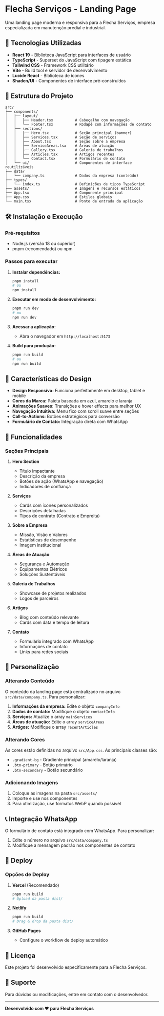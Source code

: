 # Flecha Serviços - Landing Page

Uma landing page moderna e responsiva para a Flecha Serviços, empresa especializada em manutenção predial e industrial.

## 🚀 Tecnologias Utilizadas

- **React 19** - Biblioteca JavaScript para interfaces de usuário
- **TypeScript** - Superset do JavaScript com tipagem estática
- **Tailwind CSS** - Framework CSS utilitário
- **Vite** - Build tool e servidor de desenvolvimento
- **Lucide React** - Biblioteca de ícones
- **Shadcn/UI** - Componentes de interface pré-construídos

## 📁 Estrutura do Projeto

```
src/
├── components/
│   ├── layout/
│   │   ├── Header.tsx          # Cabeçalho com navegação
│   │   └── Footer.tsx          # Rodapé com informações de contato
│   ├── sections/
│   │   ├── Hero.tsx            # Seção principal (banner)
│   │   ├── Services.tsx        # Seção de serviços
│   │   ├── About.tsx           # Seção sobre a empresa
│   │   ├── ServiceAreas.tsx    # Áreas de atuação
│   │   ├── Gallery.tsx         # Galeria de trabalhos
│   │   ├── Articles.tsx        # Artigos recentes
│   │   └── Contact.tsx         # Formulário de contato
│   └── ui/                     # Componentes de interface reutilizáveis
├── data/
│   └── company.ts              # Dados da empresa (conteúdo)
├── types/
│   └── index.ts                # Definições de tipos TypeScript
├── assets/                     # Imagens e recursos estáticos
├── App.tsx                     # Componente principal
├── App.css                     # Estilos globais
└── main.tsx                    # Ponto de entrada da aplicação
```

## 🛠️ Instalação e Execução

### Pré-requisitos

- Node.js (versão 18 ou superior)
- pnpm (recomendado) ou npm

### Passos para executar

1. **Instalar dependências:**
   ```bash
   pnpm install
   # ou
   npm install
   ```

2. **Executar em modo de desenvolvimento:**
   ```bash
   pnpm run dev
   # ou
   npm run dev
   ```

3. **Acessar a aplicação:**
   - Abra o navegador em `http://localhost:5173`

4. **Build para produção:**
   ```bash
   pnpm run build
   # ou
   npm run build
   ```

## 🎨 Características do Design

- **Design Responsivo:** Funciona perfeitamente em desktop, tablet e mobile
- **Cores da Marca:** Paleta baseada em azul, amarelo e laranja
- **Animações Suaves:** Transições e hover effects para melhor UX
- **Navegação Intuitiva:** Menu fixo com scroll suave entre seções
- **Call-to-Actions:** Botões estratégicos para conversão
- **Formulário de Contato:** Integração direta com WhatsApp

## 📱 Funcionalidades

### Seções Principais

1. **Hero Section**
   - Título impactante
   - Descrição da empresa
   - Botões de ação (WhatsApp e navegação)
   - Indicadores de confiança

2. **Serviços**
   - Cards com ícones personalizados
   - Descrições detalhadas
   - Tipos de contrato (Contrato e Empreita)

3. **Sobre a Empresa**
   - Missão, Visão e Valores
   - Estatísticas de desempenho
   - Imagem institucional

4. **Áreas de Atuação**
   - Segurança e Automação
   - Equipamentos Elétricos
   - Soluções Sustentáveis

5. **Galeria de Trabalhos**
   - Showcase de projetos realizados
   - Logos de parceiros

6. **Artigos**
   - Blog com conteúdo relevante
   - Cards com data e tempo de leitura

7. **Contato**
   - Formulário integrado com WhatsApp
   - Informações de contato
   - Links para redes sociais

## 🔧 Personalização

### Alterando Conteúdo

O conteúdo da landing page está centralizado no arquivo `src/data/company.ts`. Para personalizar:

1. **Informações da empresa:** Edite o objeto `companyInfo`
2. **Dados de contato:** Modifique o objeto `contactInfo`
3. **Serviços:** Atualize o array `mainServices`
4. **Áreas de atuação:** Edite o array `serviceAreas`
5. **Artigos:** Modifique o array `recentArticles`

### Alterando Cores

As cores estão definidas no arquivo `src/App.css`. As principais classes são:

- `.gradient-bg` - Gradiente principal (amarelo/laranja)
- `.btn-primary` - Botão primário
- `.btn-secondary` - Botão secundário

### Adicionando Imagens

1. Coloque as imagens na pasta `src/assets/`
2. Importe e use nos componentes
3. Para otimização, use formatos WebP quando possível

## 📞 Integração WhatsApp

O formulário de contato está integrado com WhatsApp. Para personalizar:

1. Edite o número no arquivo `src/data/company.ts`
2. Modifique a mensagem padrão nos componentes de contato

## 🚀 Deploy

### Opções de Deploy

1. **Vercel** (Recomendado)
   ```bash
   pnpm run build
   # Upload da pasta dist/
   ```

2. **Netlify**
   ```bash
   pnpm run build
   # Drag & drop da pasta dist/
   ```

3. **GitHub Pages**
   - Configure o workflow de deploy automático

## 📝 Licença

Este projeto foi desenvolvido especificamente para a Flecha Serviços.

## 🤝 Suporte

Para dúvidas ou modificações, entre em contato com o desenvolvedor.

---

**Desenvolvido com ❤️ para Flecha Serviços**

